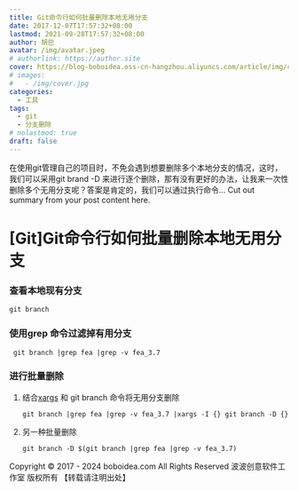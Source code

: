 ```yaml
---
title: Git命令行如何批量删除本地无用分支
date: 2017-12-07T17:57:32+08:00
lastmod: 2021-09-28T17:57:32+08:00
author: 胡巴
avatar: /img/avatar.jpeg
# authorlink: https://author.site
cover: https://blog-boboidea.oss-cn-hangzhou.aliyuncs.com/article/img/cover.jpg
# images:
#   - /img/cover.jpg
categories:
  - 工具
tags:
  - git
  - 分支删除
# nolastmod: true
draft: false
---
```


在使用git管理自己的项目时，不免会遇到想要删除多个本地分支的情况，这时，我们可以采用git brand -D 来进行逐个删除，那有没有更好的办法，让我来一次性删除多个无用分支呢？答案是肯定的，我们可以通过执行命令...
Cut out summary from your post content here.

<!--more-->

# [Git]Git命令行如何批量删除本地无用分支

### 查看本地现有分支

    git branch


### 使用grep 命令过滤掉有用分支

     git branch |grep fea |grep -v fea_3.7


### 进行批量删除

1. 结合[xargs](https://en.wikipedia.org/wiki/Xargs) 和 git branch 命令将无用分支删除

       git branch |grep fea |grep -v fea_3.7 |xargs -I {} git branch -D {}


2. 另一种批量删除

       git branch -D $(git branch |grep fea |grep -v fea_3.7)


<!--declare-declare-->

Copyright &copy; 2017 - 2024 boboidea.com All Rights Reserved 波波创意软件工作室 版权所有 【转载请注明出处】
